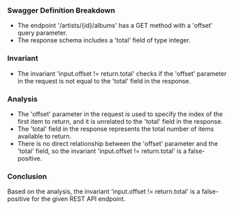 ### Swagger Definition Breakdown
- The endpoint '/artists/{id}/albums' has a GET method with a 'offset' query parameter.
- The response schema includes a 'total' field of type integer.

### Invariant
- The invariant 'input.offset != return.total' checks if the 'offset' parameter in the request is not equal to the 'total' field in the response.

### Analysis
- The 'offset' parameter in the request is used to specify the index of the first item to return, and it is unrelated to the 'total' field in the response.
- The 'total' field in the response represents the total number of items available to return.
- There is no direct relationship between the 'offset' parameter and the 'total' field, so the invariant 'input.offset != return.total' is a false-positive.

### Conclusion
Based on the analysis, the invariant 'input.offset != return.total' is a false-positive for the given REST API endpoint.
